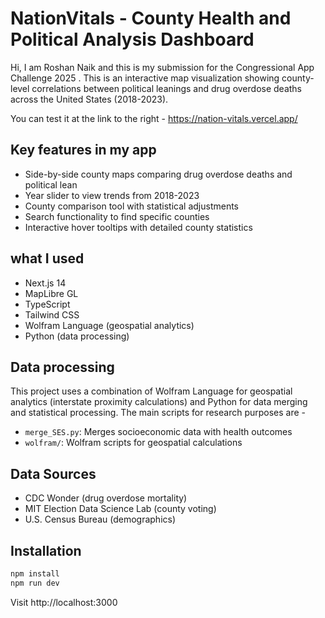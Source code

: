 # NationVitals - County Health and Political Analysis Dashboard

Hi, I am Roshan Naik and this is my submission for the Congressional App Challenge 2025 . This is an interactive map visualization showing county-level correlations between political leanings and drug overdose deaths across the United States (2018-2023).

You can test it at the link to the right - https://nation-vitals.vercel.app/

## Key features in my app

- Side-by-side county maps comparing drug overdose deaths and political lean
- Year slider to view trends from 2018-2023
- County comparison tool with statistical adjustments
- Search functionality to find specific counties
- Interactive hover tooltips with detailed county statistics

## what I used
- Next.js 14
- MapLibre GL
- TypeScript
- Tailwind CSS
- Wolfram Language (geospatial analytics)
- Python (data processing)

## Data processing

This project uses a combination of Wolfram Language for geospatial analytics (interstate proximity calculations) and Python for data merging and statistical processing. The main  scripts for research purposes are - 

- `merge_SES.py`: Merges socioeconomic data with health outcomes
- `wolfram/`: Wolfram scripts for geospatial calculations

## Data Sources

- CDC Wonder (drug overdose mortality)
- MIT Election Data Science Lab (county voting)
- U.S. Census Bureau (demographics)

## Installation

```bash
npm install
npm run dev
```

Visit http://localhost:3000

